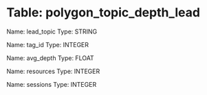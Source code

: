 Table: polygon_topic_depth_lead
===============================

Name: lead_topic
Type: STRING

Name: tag_id
Type: INTEGER

Name: avg_depth
Type: FLOAT

Name: resources
Type: INTEGER

Name: sessions
Type: INTEGER

